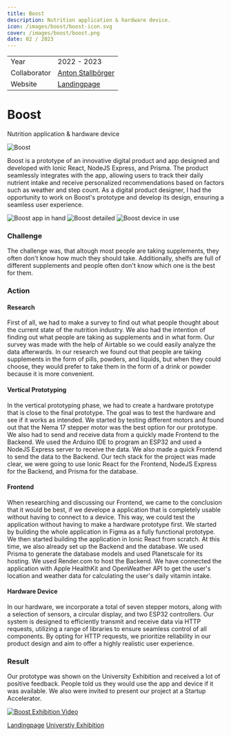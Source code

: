 ```yaml
---
title: Boost
description: Nutrition application & hardware device.
icon: /images/boost/boost-icon.svg
cover: /images/boost/boost.png
date: 02 / 2023
---
```


<info-grid>
<div>

|              |                                                    |
| ------------ | -------------------------------------------------- |
| Year         | 2022 - 2023                                        |
| Collaborator | [Anton Stallbörger](https://antonstallboerger.com) |
| Website      | [Landingpage](https://boost-three.vercel.app/)     |

</div>

<div>

# Boost

Nutrition application & hardware device

</div>
</info-grid>

![Boost](/images/boost/boost.png)

Boost is a prototype of an innovative digital product and app designed and developed with Ionic React, NodeJS Express, and Prisma. The product seamlessly integrates with the app, allowing users to track their daily nutrient intake and receive personalized recommendations based on factors such as weather and step count. As a digital product designer, I had the opportunity to work on Boost's prototype and develop its design, ensuring a seamless user experience.

<three-full-grid>

![Boost app in hand](/images/boost/boost_app_in_hand.webp)
![Boost detailed](/images/boost/boost_detail.webp)
![Boost device in use](/images/boost/boost_in_use.webp)

</three-full-grid>

<process-grid>

### Challenge

The challenge was, that altough most people are taking supplements, they often don't know how much they should take. Additionally, shelfs are full of different supplements and people often don't know which one is the best for them.

<div>

### Action

</div>

<div>

#### Research

First of all, we had to make a survey to find out what people thought about the current state of the nutrition industry. We also had the intention of finding out what people are taking as supplements and in what form. Our survey was made with the help of Airtable so we could easily analyze the data afterwards. In our research we found out that people are taking supplements in the form of pills, powders, and liquids, but when they could choose, they would prefer to take them in the form of a drink or powder because it is more convenient.

#### Vertical Prototyping

In the vertical prototyping phase, we had to create a hardware prototype that is close to the final prototype. The goal was to test the hardware and see if it works as intended. We started by testing different motors and found out that the Nema 17 stepper motor was the best option for our prototype. We also had to send and receive data from a quickly made Frontend to the Backend. We used the Arduino IDE to program an ESP32 and used a NodeJS Express server to receive the data. We also made a quick Frontend to send the data to the Backend. Our tech stack for the project was made clear, we were going to use Ionic React for the Frontend, NodeJS Express for the Backend, and Prisma for the database.

#### Frontend

When researching and discussing our Frontend, we came to the conclusion that it would be best, if we develope a application that is completely usable without having to connect to a device. This way, we could test the application without having to make a hardware prototype first. We started by building the whole application in Figma as a fully functional prototype. We then started building the application in Ionic React from scratch. At this time, we also already set up the Backend and the database. We used Prisma to generate the database models and used Planetscale for its hosting. We used Render.com to host the Backend. We have connected the application with Apple HealthKit and OpenWeather API to get the user's location and weather data for calculating the user's daily vitamin intake.

#### Hardware Device

In our hardware, we incorporate a total of seven stepper motors, along with a selection of sensors, a circular display, and two ESP32 controllers. Our system is designed to efficiently transmit and receive data via HTTP requests, utilizing a range of libraries to ensure seamless control of all components. By opting for HTTP requests, we prioritize reliability in our product design and aim to offer a highly realistic user experience.

</div>

### Result

Our prototype was shown on the University Exhibition and received a lot of positive feedback. People told us they would use the app and device if it was available. We also were invited to present our project at a Startup Accelerator.

</process-grid>

[![Boost Exhibition Video](/images/boost/cover-boost.jpg)](DTpulxnIuxg)

<project-links>

[Landingpage](https://boost-three.vercel.app/)
[Universtiy Exhibition](https://ausstellung.hfg-gmuend.de/w-2223/projekte/boost/studiengang:dp)

</project-links>
